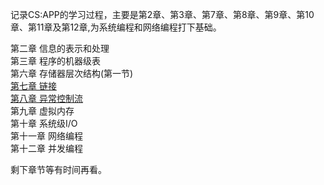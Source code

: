 记录CS:APP的学习过程，主要是第2章、第3章、第7章、第8章、第9章、第10章、第11章及第12章,为系统编程和网络编程打下基础。

第二章     信息的表示和处理  
第三章     程序的机器级表  
第六章     存储器层次结构(第一节)  
[第七章     链接](./Ch7/note.md)  
[第八章     异常控制流](./Ch8/note.md)  
第九章     虚拟内存  
第十章     系统级I/O  
第十一章   网络编程  
第十二章   并发编程  

剩下章节等有时间再看。
